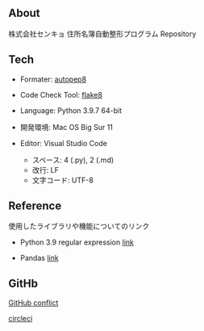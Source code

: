 ## About 

株式会社センキョ 住所名簿自動整形プログラム Repository

## Tech

- Formater: [autopep8](https://github.com/hhatto/autopep8)
- Code Check Tool: [flake8](https://pypi.org/project/flake8/)

- Language: Python 3.9.7 64-bit

- 開発環境: Mac OS Big Sur 11

- Editor: Visual Studio Code 
  - スペース: 4 (.py), 2 (.md)
  - 改行: LF
  - 文字コード: UTF-8

## Reference

使用したライブラリや機能についてのリンク

- Python 3.9 regular expression [link](https://docs.python.org/ja/3.9/library/re.html)

- Pandas [link](https://pandas.pydata.org/docs/user_guide/index.html#user-guide)

## GitHb

[GitHub conflict](https://docs.github.com/ja/github/collaborating-with-pull-requests/addressing-merge-conflicts/resolving-a-merge-conflict-on-github)

[circleci](https://circleci.com/integrations/github/?utm_source=google&utm_medium=sem&utm_campaign=sem-google-dg--japac-en-dsa-maxConv-auth-brand&utm_term=g_b-_c__dsa_&utm_content=&gclid=CjwKCAjwh5qLBhALEiwAioods02imTziHAq63Gv_RABFHrXFECtFvah_aCs3W8LA51SCDUTMN7w6NRoCXScQAvD_BwE)
